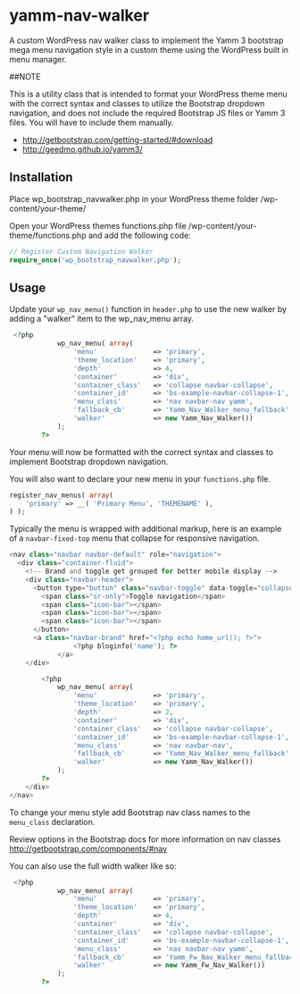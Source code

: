 # yamm-nav-walker
A custom WordPress nav walker class to implement the Yamm 3 bootstrap mega menu navigation style in a custom theme using the WordPress built in menu manager.

##NOTE

This is a utility class that is intended to format your WordPress theme menu with the correct syntax and classes to utilize the Bootstrap dropdown navigation, and does not include the required Bootstrap JS files or Yamm 3 files. You will have to include them manually.

- http://getbootstrap.com/getting-started/#download
- http://geedmo.github.io/yamm3/

## Installation

Place wp_bootstrap_navwalker.php in your WordPress theme folder /wp-content/your-theme/

Open your WordPress themes functions.php file /wp-content/your-theme/functions.php and add the following code:
```php
// Register Custom Navigation Walker
require_once('wp_bootstrap_navwalker.php');
```

## Usage

Update your `wp_nav_menu()` function in `header.php` to use the new walker by adding a "walker" item to the wp_nav_menu array.

```php
 <?php
            wp_nav_menu( array(
                'menu'              => 'primary',
                'theme_location'    => 'primary',
                'depth'             => 4,
                'container'         => 'div',
                'container_class'   => 'collapse navbar-collapse',
		        'container_id'      => 'bs-example-navbar-collapse-1',
                'menu_class'        => 'nav navbar-nav yamm',
                'fallback_cb'       => 'Yamm_Nav_Walker_menu_fallback',
                'walker'            => new Yamm_Nav_Walker())
            );
        ?>
```

Your menu will now be formatted with the correct syntax and classes to implement Bootstrap dropdown navigation. 

You will also want to declare your new menu in your `functions.php` file.

```php
register_nav_menus( array(
	'primary' => __( 'Primary Menu', 'THEMENAME' ),
) );
```

Typically the menu is wrapped with additional markup, here is an example of a `navbar-fixed-top` menu that collapse for responsive navigation.

```php
<nav class="navbar navbar-default" role="navigation">
  <div class="container-fluid">
    <!-- Brand and toggle get grouped for better mobile display -->
    <div class="navbar-header">
      <button type="button" class="navbar-toggle" data-toggle="collapse" data-target="#bs-example-navbar-collapse-1">
        <span class="sr-only">Toggle navigation</span>
        <span class="icon-bar"></span>
        <span class="icon-bar"></span>
        <span class="icon-bar"></span>
      </button>
      <a class="navbar-brand" href="<?php echo home_url(); ?>">
                <?php bloginfo('name'); ?>
            </a>
    </div>

        <?php
            wp_nav_menu( array(
                'menu'              => 'primary',
                'theme_location'    => 'primary',
                'depth'             => 2,
                'container'         => 'div',
                'container_class'   => 'collapse navbar-collapse',
		        'container_id'      => 'bs-example-navbar-collapse-1',
                'menu_class'        => 'nav navbar-nav',
                'fallback_cb'       => 'Yamm_Nav_Walker_menu_fallback',
                'walker'            => new Yamm_Nav_Walker())
            );
        ?>
    </div>
</nav>
```

To change your menu style add Bootstrap nav class names to the `menu_class` declaration.

Review options in the Bootstrap docs for more information on nav classes
http://getbootstrap.com/components/#nav

You can also use the full width walker like so:

```php
 <?php
            wp_nav_menu( array(
                'menu'              => 'primary',
                'theme_location'    => 'primary',
                'depth'             => 4,
                'container'         => 'div',
                'container_class'   => 'collapse navbar-collapse',
		        'container_id'      => 'bs-example-navbar-collapse-1',
                'menu_class'        => 'nav navbar-nav yamm',
                'fallback_cb'       => 'Yamm_Fw_Nav_Walker_menu_fallback',
                'walker'            => new Yamm_Fw_Nav_Walker())
            );
        ?>
```